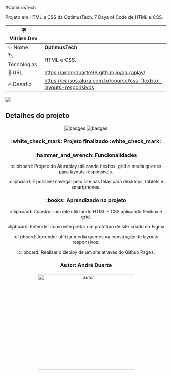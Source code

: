 #OptimusTech

Projeto em HTML e CSS da OptimusTech. 7 Days of Code de HTML e CSS.

| :placard: Vitrine.Dev |     |
| -------------  | --- |
| :sparkles: Nome        | **OptimusTech**
| :label: Tecnologias | HTML e CSS.
| :rocket: URL         | https://andreduarte99.github.io/aluraplay/
| :fire: Desafio     | https://cursos.alura.com.br/course/css-flexbox-layouts-responsivos

<!-- Inserir imagem com a #vitrinedev ao final do link -->
![](https://github.com/andreduarte99/aluraplay/assets/42449246/d9d93e07-5726-45eb-9290-5f3f7f16eb60#vitrinedev)

## Detalhes do projeto

<p align="center">
<img src="https://img.shields.io/badge/STATUS-FINALIZADO-green" alt="badges"/>
<img src="https://img.shields.io/github/stars/andreduarte99?style=social" alt="badges"/>
</p>
<h3 align="center"> 
    :white_check_mark: Projeto finalizado  :white_check_mark:
</h3>
<h3 align="center">
    :hammer_and_wrench: Funcionalidades
</h3>
<p align="center">
   :clipboard: Projeto do Aluraplay utilizando flexbox, grid e media queries para layouts responsivos.
</p>
<p align="center">
   :clipboard: É possível navegar pelo site nas telas para desktops, tablets e smartphones.
</p>
<h3 align="center">
    :books: Aprendizado no projeto
</h3>
<p align="center">
   :clipboard: Construir um site utilizando HTML e CSS aplicando flexbox e grid.
</p>
<p align="center">
   :clipboard: Entender como interpretar um protótipo de site criado no Figma.
</p>
<p align="center">
   :clipboard: Aprender utilizar media queries na construção de layouts responsivos.
</p>
<p align="center">
   :clipboard: Realizar o deploy de um site através do Github Pages.
</p>
<h3 align="center"> 
    Autor: André Duarte
</h3>
<p align="center">
<img height= 300px width= 300px src="https://github.com/andreduarte99/pong-com-Scratch/assets/42449246/706488b7-a318-4ea5-bc07-dcd35fbf1b64" alt="autor"/>
</p>

